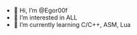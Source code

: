 - 👋 Hi, I’m @Egor00f
- 👀 I’m interested in ALL
- 🌱 I’m currently learning C/C++, ASM, Lua


<!---
Egor00f/Egor00f is a ✨ special ✨ repository because its `README.md` (this file) appears on your GitHub profile.
You can click the Preview link to take a look at your changes.
--->
